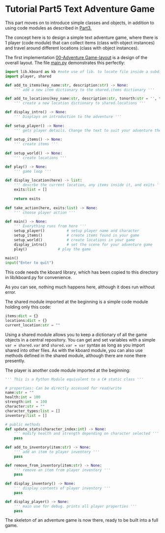 <h1>Tutorial Part5 Text Adventure Game </h1>

This part  moves on to introduce simple classes and objects, in addition to using code modules as described in [Part3.](Tutorial-Part3.md)

The concept here is to design a simple text adventure game, where there is 1 player (code module)
that can collect items (class with object instances) and travel around different locations (class with object instances).

The first implementation [00-Adventure Game-layout](/Python/OOP/00-Adventure%20Game-layout) is a design of the overall layout. The file [main.py](/Python/OOP/00-Adventure%20Game-layout/main.py) demonstrates this perfectly:

```python
import lib.kboard as kb #note use of lib. to locate file inside a subdirectory called lib
import player, shared

def add_to_items(key_name:str, description:str) -> None:
	''' add a new item dictionary to the shared.items dictionary '''

def add_to_locations(key_name:str, description:str, tonorth:str = '', toeast:str = '', tosouth:str = '', towest:str = '', item_required:str = '', items:list = []) -> None:
	''' create a new location dictionary to shared.locations '''

def display_intro() -> None:
	''' Displays an introduction to the adventure '''
	
def setup_player() -> None:
	''' gets player details. Change the text to suit your adventure theme '''
	
def setup_items() -> None:
	''' create items '''
	
def setup_world() -> None:
	''' create locations '''

def play() -> None:
	''' game loop '''
	
def display_location(here) -> list:
	''' descrbe the current location, any items inside it, and exits '''
	exits:list = []
		
	return exits
		
def take_action(here, exits:list) -> None:
	''' choose player action '''
	
def main() -> None:
	''' Everything runs from here '''
	setup_player()			# setup player name and character
	setup_items()			# create items found in your game
	setup_world()			# create locations in your game
	display_intro()			# set the scene for your adventure game
	play()				# play the game
	
main()
input("Enter to quit")
```
This code needs the kboard library, which has been copied to this directory in lib/kboard.py for convenience.

As you can see, nothing much happens here, although it does run without error.

The shared module imported at the beginning is a simple code module holding only this code:
```python
items:dict = {}
locations:dict = {}
current_location:str = ""
```

Using a shared module allows you to keep a dictionary of all the game objects in a central repository. You can get and set variables with a simple `var = shared.var` and `shared.var = var` syntax as long as you import shared into other files. As with the kboard module, you can also use methods defined in the shared module, although there are none there presently.

The player is another code module imported at the beginning:

```python
''' This is a Python Module equivalent to a C# static class '''

# properties: Can be directly accessed for read/write
name:str = ""
health:int = 100
strength:int  = 100
character:str = ""
character_types:list = []
inventory:list = []

# public methods
def update_stats(character_index:int) -> None:
	''' modify health and strength depending on character selected '''
	pass
	
def add_to_inventory(item:str) -> None:
	''' add an item to player inventory '''
	pass

def remove_from_inventory(item:str) -> None:
	''' remove an item from player inventory '''
	pass
		
def display_inventory() -> None:
	''' display contents of player inventory '''
	pass

def display_player() -> None:
	''' main use for debug. prints all player properties '''
	pass
```

The skeleton of an adventure game is now there, ready to be built into a full game.
